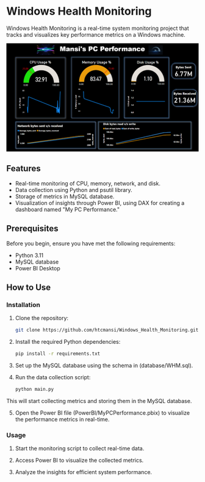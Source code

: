 # Windows Health Monitoring

Windows Health Monitoring is a real-time system monitoring project that tracks and visualizes key performance metrics on a Windows machine.

![Dashboard Overview](PowerBI/Dashboard.png)

## Features

- Real-time monitoring of CPU, memory, network, and disk.
- Data collection using Python and psutil library.
- Storage of metrics in MySQL database.
- Visualization of insights through Power BI, using DAX for creating a dashboard named "My PC Performance."

## Prerequisites

Before you begin, ensure you have met the following requirements:

- Python 3.11
- MySQL database
- Power BI Desktop

## How to Use

### Installation

1. Clone the repository:

   ```bash
   git clone https://github.com/htcmansi/Windows_Health_Monitoring.git
   ```

2. Install the required Python dependencies:
    ```bash
    pip install -r requirements.txt
    ```
3. Set up the MySQL database using the schema in (database/WHM.sql).

4. Run the data collection script:

    ```bash
    python main.py
    ```
This will start collecting metrics and storing them in the MySQL database.

5. Open the Power BI file (PowerBI/MyPCPerformance.pbix) to visualize the performance metrics in real-time.

### Usage

1. Start the monitoring script to collect real-time data.

2. Access Power BI to visualize the collected metrics.

3. Analyze the insights for efficient system performance.
